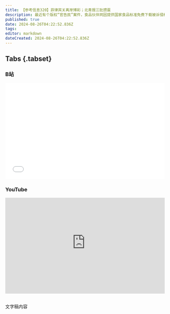 ```yaml
---
title: 【参考信息320】菲律宾关离岸博彩；北青报三批掼蛋
description: 最近有个版权“官告民”案件，食品伙伴网因提供国家食品标准免费下载被诉侵权，二审再次败诉，被判删除相关作品，赔偿15万。国家标准哪些能免费看，哪些不能？中菲仁爱礁局势降温，执法合作领域合作升温，不少中国人在菲律宾被绑架案还没解决。菲总统要求全面关闭离岸博彩公司，这一行被中国人主导。风光了两年的掼蛋，最近被《北京青年报》连续三天发文批判，河北邯郸“朝令夕改”，四年前用成语命名了一批道路，现在又改了。
published: true
date: 2024-08-26T04:22:52.836Z
tags: 
editor: markdown
dateCreated: 2024-08-26T04:22:52.836Z
---
```


## Tabs {.tabset}
### B站
<div style="position: relative; padding: 30% 45%;">
<iframe style="position: absolute; width: 100%; height: 100%; left: 0; top: 0;" src="//player.bilibili.com/player.html?&bvid=v&page=1&as_wide=1&high_quality=1&danmaku=1&autoplay=0" scrolling="no" border="0" frameborder="no" framespacing="0" allowfullscreen="true"></iframe>
</div>

### YouTube
<div style="position: relative; padding: 30% 45%;">
<iframe style="position: absolute; top: 0; left: 0; width: 100%; height: 100%;" src="https://www.youtube-nocookie.com/embed/YouTubeVID" title="YouTube video player" frameborder="0" allow="accelerometer; autoplay; clipboard-write; encrypted-media; gyroscope; picture-in-picture" allowfullscreen></iframe>
</div>

## 

文字稿内容
